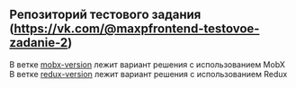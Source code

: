 ## Репозиторий тестового задания (https://vk.com/@maxpfrontend-testovoe-zadanie-2)

В ветке [mobx-version](https://github.com/Chicloon/react-test/tree/mobx-version) лежит вариант решения с использованием MobX
<br>
В ветке [redux-version](https://github.com/Chicloon/react-test/tree/redux-version) лежит вариант решения с использованием Redux
